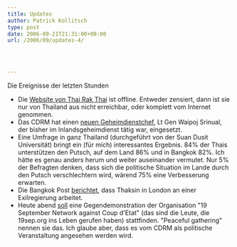 ```yaml
---
title: Updates
author: Patrick Kollitsch
type: post
date: 2006-09-21T21:31:00+00:00
url: /2006/09/updates-4/




---
```

Die Ereignisse der letzten Stunden

  * Die [Website von Thai Rak Thai][1] ist offline. Entweder zensiert, dann ist sie nur von Thailand aus nicht erreichbar, oder komplett vom Internet genommen.
  * Das <span class="caps">CDRM</span> hat einen [neuen Geheimdienstchef][2], Lt Gen Waipoj Srinual, der bisher im Inlandsgeheimdienst tätig war, eingesetzt.
  * Eine Umfrage in ganz Thailand (durchgeführt von der Suan Dusit Universität) bringt ein (für mich) interessantes Ergebnis. 84% der Thais unterstützen den Putsch, auf dem Land 86% und in Bangkok 82%. Ich hätte es genau anders herum und weiter auseinander vermutet. Nur 5% der Befragten denken, dass sich die politische Situation im Lande durch den Putsch verschlechtern wird, wärend 75% eine Verbesserung erwarten.
  * Die Bangkok Post [berichtet][3], dass Thaksin in London an einer Exilregierung arbeitet. 
  * Heute abend [soll][4] eine Gegendemonstration der Organisation "19 September Network against Coup d'Etat" (das sind die Leute, die 19sep.org ins Leben gerufen haben) stattfinden. "Peaceful gathering" nennen sie das. Ich glaube aber, dass es vom <span class="caps">CDRM</span> als politische Veranstaltung angesehen werden wird.

 [1]: http://www.thairakthai.or.th/
 [2]: http://www.nationmultimedia.com/breakingnews/read.php?newsid=30014302
 [3]: http://www.bangkokpost.com/breaking_news/breakingnews.php?id=113079
 [4]: http://www.nationmultimedia.com/2006/09/22/national/national_30014320.php
